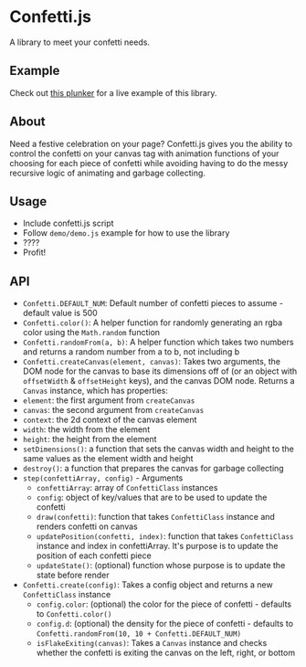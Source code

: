 # Confetti.js

A library to meet your confetti needs.

## Example

Check out [this plunker](http://plnkr.co/edit/JeFlnHmj6gjo4NG3Do75?p=preview) for a live example of this library.

## About

Need a festive celebration on your page?  Confetti.js gives you the ability to control the confetti on your canvas tag with animation functions of your choosing for each piece of confetti while avoiding having to do the messy recursive logic of animating and garbage collecting.

## Usage

-  Include confetti.js script
-  Follow `demo/demo.js` example for how to use the library
-  ????
-  Profit!

## API

-  `Confetti.DEFAULT_NUM`: Default number of confetti pieces to assume - default value is 500
-  `Confetti.color()`: A helper function for randomly generating an rgba color using the `Math.random` function
-  `Confetti.randomFrom(a, b)`: A helper function which takes two numbers and returns a random number from a to b, not including b
-  `Confetti.createCanvas(element, canvas)`:
  Takes two arguments, the DOM node for the canvas to base its dimensions off of (or an object with `offsetWidth` & `offsetHeight` keys), and the canvas DOM node.
  Returns a `Canvas` instance, which has properties:
  -  `element`: the first argument from `createCanvas`
  -  `canvas`: the second argument from `createCanvas`
  -  `context`: the 2d context of the canvas element
  -  `width`: the width from the element
  -  `height`: the height from the element
  -  `setDimensions()`: a function that sets the canvas width and height to the same values as the element width and height
  -  `destroy()`: a function that prepares the canvas for garbage collecting
  -  `step(confettiArray, config)`
    -  Arguments
      -  `confettiArray`: array of `ConfettiClass` instances
      -  `config`: object of key/values that are to be used to update the confetti
        -  `draw(confetti)`: function that takes `ConfettiClass` instance and renders confetti on canvas
        -  `updatePosition(confetti, index)`: function that takes `ConfettiClass` instance and index in confettiArray.  It's purpose is to update the position of each confetti piece
        -  `updateState()`: (optional) function whose purpose is to update the state before render
- `Confetti.create(config)`: Takes a config object and returns a new `ConfettiClass` instance
  -  `config.color`: (optional) the color for the piece of confetti - defaults to `Confetti.color()`
  -  `config.d`: (optional) the density for the piece of confetti - defaults to `Confetti.randomFrom(10, 10 + Confetti.DEFAULT_NUM)`
  -  `isFlakeExiting(canvas)`: Takes a `Canvas` instance and checks whether the confetti is exiting the canvas on the left, right, or bottom
